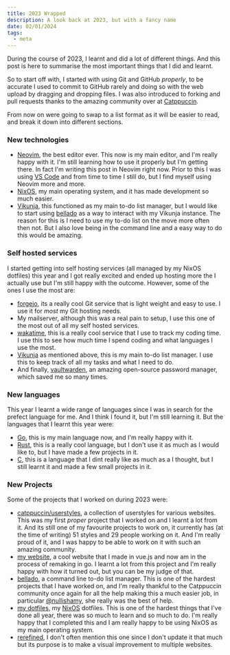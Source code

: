 ```yaml
---
title: 2023 Wrapped
description: A look back at 2023, but with a fancy name
date: 02/01/2024
tags:
  - meta
---
```


During the course of 2023, I learnt and did a lot of different things. And this post is here to summarise the most important things that I did and learnt.

So to start off with, I started with using Git and GitHub _properly_, to be accurate I used to commit to GitHub rarely and doing so with the web upload by dragging and dropping files. I was also introduced to forking and pull requests thanks to the amazing community over at [Catppuccin](https://github.com/catppuccin/catppuccin).

From now on were going to swap to a list format as it will be easier to read, and break it down into different sections.

### New technologies

- [Neovim](https://neovim.io), the best editor ever. This now is my main editor, and I'm really happy with it. I'm still learning how to use it properly but I'm getting there. In fact I'm writing this post in Neovim right now. Prior to this I was using [VS Code](https://code.visualstudio.com/) and from time to time I still do, but I find myself using Neovim more and more.
- [NixOS](https://nixos.org/), my main operating system, and it has made development so much easier.
- [Vikunja](https://vikunja.io), this functioned as my main to-do list manager, but I would like to start using [bellado](https://github.com/isabelroses/bellado) as a way to interact with my Vikunja instance. The reason for this is I need to use my to-do list on the move more often then not. But I also love being in the command line and a easy way to do this would be amazing.

### Self hosted services

I started getting into self hosting services (all managed by my NixOS dotfiles) this year and I got really excited and ended up hosting more the I actually use but I'm still happy with the outcome. However, some of the ones I use the most are:

- [forgejo](https://forgejo.org/), its a really cool Git service that is light weight and easy to use. I use it for _most_ my Git hosting needs.
- My mailserver, although this was a real pain to setup, I use this one of the most out of all my self hosted services.
- [wakatime](https://wakatime.com), this is a really cool service that I use to track my coding time. I use this to see how much time I spend coding and what languages I use the most.
- [Vikunja](https://vikunja.io) as mentioned above, this is my main to-do list manager. I use this to keep track of all my tasks and what I need to do.
- And finally, [vaultwarden](https://github.com/dani-garcia/vaultwarden), an amazing open-source password manager, which saved me so many times.

### New languages

This year I learnt a wide range of languages since I was in search for the prefect language for me. And I think I found it, but I'm still learning it. But the languages that I learnt this year were:

- [Go](https://golang.org/), this is my main language now, and I'm really happy with it.
- [Rust](https://www.rust-lang.org/), this is a really cool language, but I don't use it as much as I would like to, but I have made a few projects in it.
- [C](<https://en.wikipedia.org/wiki/C_(programming_language)>), this is a language that I dint really like as much as a I thought, but I still learnt it and made a few small projects in it.

### New Projects

Some of the projects that I worked on during 2023 were:

- [catppuccin/userstyles](https://github.com/catppuccin/userstyles), a collection of userstyles for various websites. This was my first _proper_ project that I worked on and I learnt a lot from it. And its still one of my favourite projects to work on, it currently has (at the time of writing) 51 styles and 29 people working on it. And I'm really proud of it, and I was happy to be able to work on it with such an amazing community.
- [my website](https://github.com/isabelroses/website), a cool website that I made in vue.js and now am in the process of remaking in go. I learnt a lot from this project and I'm really happy with how it turned out, but you can be my judge of that.
- [bellado](https://github.com/isabelroses/bellado), a command line to-do list manager. This is one of the hardest projects that I have worked on, and I'm really thankful to the Catppuccin community once again for all the help making this a much easier job, in particular [@nullishamy](https://github.com/nullishamy), she really was the best of help.
- [my dotfiles](https://github.com/isabelroses/dotfiles), my [NixOS](https://nixos.org/) dotfiles. This is one of the hardest things that I've done all year, there was so much to learn and so much to do. I'm really happy that I completed this and I am really happy to be using NixOS as my main operating system.
- [rerefined](https://github.com/isabelroses/rerefined), I don't often mention this one since I don't update it that much but its purpose is to make a visual improvement to multiple websites.
